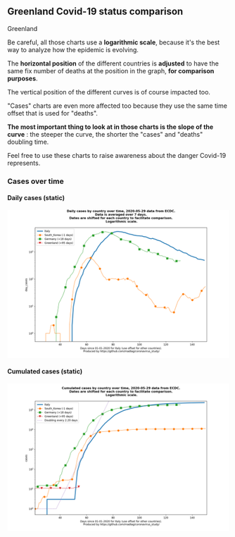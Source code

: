 ## Greenland Covid-19 status comparison 

Greenland



Be careful, all those charts use a **logarithmic scale**, because it's the best way to analyze how the epidemic is evolving.
 
The **horizontal position** of the different countries is **adjusted** to have the same fix number of deaths at the position in the graph, **for comparison purposes**.

The vertical position of the different curves is of course impacted too.

"Cases" charts are even more affected too because they use the same time offset that is used for "deaths".

**The most important thing to look at in those charts is the slope of the curve** : the steeper the curve, the shorter the "cases" and "deaths" doubling time.

Feel free to use these charts to raise awareness about the danger Covid-19 represents. 


 
### Cases over time
 
#### Daily cases (static)
![Greenland covid-19 daily cases static chart](https://raw.githubusercontent.com/madlag/coronavirus_study/master/notebooks/graphs/2020-05-29/countries/Greenland/2020-05-29_Greenland_day_cases.png "Greenland covid-19 day_cases static chart")   
 
#### Cumulated cases (static)
![Greenland covid-19 cumulated cases static chart](https://raw.githubusercontent.com/madlag/coronavirus_study/master/notebooks/graphs/2020-05-29/countries/Greenland/2020-05-29_Greenland_cases.png "Greenland covid-19 cases static chart")   


